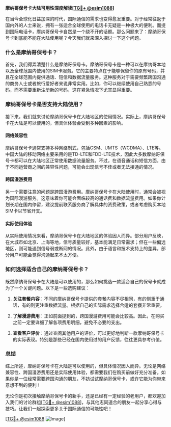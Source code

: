 **摩纳哥保号卡大陆可用性深度解读[[TG💪+ @esim1088](https://t.me/s/esim1088)]**

在当今全球化日益加深的时代，国际通信的需求也变得愈发重要。对于经常往返于国内外的人士来说，拥有一张适合全球使用的电话卡无疑是一种极大的便利。而提到国际电话卡，摩纳哥保号卡自然是一个绕不开的话题。那么问题来了：摩纳哥保号卡到底能不能在大陆使用呢？今天我们就来深入探讨一下这个问题。

### 什么是摩纳哥保号卡？

首先，我们得弄清楚什么是摩纳哥保号卡。摩纳哥保号卡是一种可以在摩纳哥本地以及全球范围内使用的SIM卡服务。它的主要特点在于能够保留你的原有号码，并且在全球范围内提供通话、短信和数据流量服务。这种服务对于需要频繁跨国沟通的商务人士或者旅行爱好者来说非常实用。比如，你可以继续使用自己熟悉的号码，而不需要重新注册新的号码，这在紧急情况下尤其显得重要。

### 摩纳哥保号卡是否支持大陆使用？

接下来，我们就来讨论摩纳哥保号卡在大陆地区的使用情况。实际上，摩纳哥保号卡在大陆是可以使用的，但具体体验会受到多种因素的影响。

#### 网络兼容性

摩纳哥保号卡通常支持多种网络制式，包括GSM、UMTS（WCDMA）、LTE等。中国大陆的移动网络主要采用的是TD-LTE和FDD-LTE技术，因此大多数摩纳哥保号卡都可以在大陆地区正常使用数据流量服务。不过，在语音通话和短信方面，由于不同运营商之间的兼容性问题，可能会出现信号不佳或者无法接通的情况。

#### 跨国漫游费用

另一个需要注意的问题是跨国漫游费用。摩纳哥保号卡在大陆使用时，通常会被视为国际漫游服务。这意味着你可能会面临较高的通话费和数据流量费用。如果你计划长期在国内停留，建议提前联系服务商了解具体的资费政策，或者考虑购买本地SIM卡以节省开支。

#### 实际使用体验

从实际使用情况来看，摩纳哥保号卡在大陆地区的体验因人而异。部分用户反映，在大城市如北京、上海等地，信号质量较好，基本能满足日常需求；但在一些偏远地区，则可能遇到信号弱或断网的情况。此外，由于语言和技术支持上的差异，部分用户可能会觉得沟通起来不太方便。

### 如何选择适合自己的摩纳哥保号卡？

既然摩纳哥保号卡在大陆是可以使用的，那么如何挑选一款适合自己的保号卡就成为了一个关键问题。以下是一些选购建议：

1. **关注套餐内容**：不同的摩纳哥保号卡提供的套餐内容不尽相同，有的侧重于通话，有的则更注重数据流量。根据自己的实际需求选择合适的套餐非常重要。
   
2. **了解漫游费用**：正如前面提到的，跨国漫游费用可能会比较高。因此，在购买之前一定要详细了解各项费用明细，避免不必要的支出。

3. **查看客户评价**：通过查阅其他用户的评价，可以更好地判断一款摩纳哥保号卡的实际表现。特别是那些已经在国内使用过的用户反馈，往往更具参考价值。

### 总结

综上所述，摩纳哥保号卡在大陆是可以使用的，但具体情况因人而异。无论是网络兼容性、跨国漫游费用还是实际使用体验，都需要我们在购买前做好充分准备。如果你是一位经常需要跨国沟通的朋友，不妨试试摩纳哥保号卡，或许它能为你带来意想不到的便利！

无论你是初次接触摩纳哥保号卡的新手，还是已经有一定经验的老用户，都欢迎加入我们的讨论群组[[TG💪+ @esim1088](https://t.me/s/esim1088)]，与其他志同道合的朋友一起分享心得与技巧。让我们一起探索更多关于国际通信的可能性吧！

[[TG💪+ @esim1088](https://t.me/s/esim1088) ![Image](https://i.postimg.cc/4NQfJmqS/Snipaste-2025-05-13-00-14-12.png)]